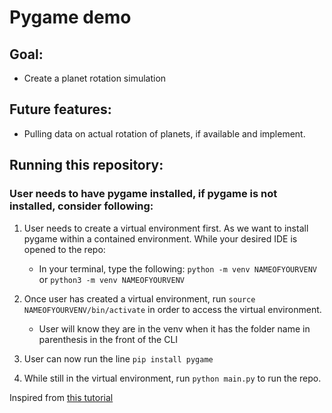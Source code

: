 # Pygame demo

## Goal:

- Create a planet rotation simulation

## Future features:

- Pulling data on actual rotation of planets, if available and implement.

## Running this repository:

### User needs to have pygame installed, if pygame is not installed, consider following:

1. User needs to create a virtual environment first. As we want to install pygame within a contained environment. While your desired IDE is opened to the repo:

   - In your terminal, type the following: `python -m venv NAMEOFYOURVENV` or `python3 -m venv NAMEOFYOURVENV`

2. Once user has created a virtual environment, run `source NAMEOFYOURVENV/bin/activate` in order to access the virtual environment.

   - User will know they are in the venv when it has the folder name in parenthesis in the front of the CLI

3. User can now run the line `pip install pygame`

4. While still in the virtual environment, run `python main.py` to run the repo.

Inspired from [this tutorial](https://youtu.be/WTLPmUHTPqo)
